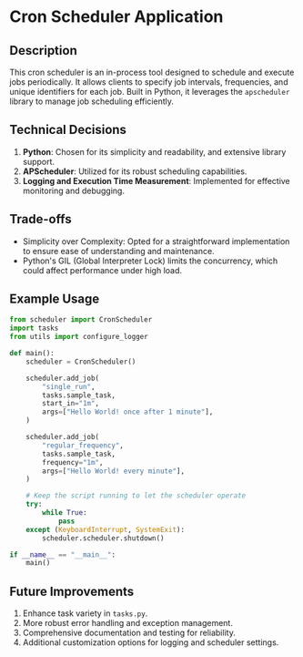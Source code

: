 # Cron Scheduler Application

## Description

This cron scheduler is an in-process tool designed to schedule and execute jobs periodically. It allows clients to specify job intervals, frequencies, and unique identifiers for each job. Built in Python, it leverages the `apscheduler` library to manage job scheduling efficiently.

## Technical Decisions

1. **Python**: Chosen for its simplicity and readability, and extensive library support.
2. **APScheduler**: Utilized for its robust scheduling capabilities.
3. **Logging and Execution Time Measurement**: Implemented for effective monitoring and debugging.

## Trade-offs

- Simplicity over Complexity: Opted for a straightforward implementation to ensure ease of understanding and maintenance.
- Python's GIL (Global Interpreter Lock) limits the concurrency, which could affect performance under high load.

## Example Usage

```python
from scheduler import CronScheduler
import tasks
from utils import configure_logger

def main():
    scheduler = CronScheduler()

    scheduler.add_job(
        "single_run",
        tasks.sample_task,
        start_in="1m",
        args=["Hello World! once after 1 minute"],
    )

    scheduler.add_job(
        "regular_frequency",
        tasks.sample_task,
        frequency="1m",
        args=["Hello World! every minute"],
    )

    # Keep the script running to let the scheduler operate
    try:
        while True:
            pass
    except (KeyboardInterrupt, SystemExit):
        scheduler.scheduler.shutdown()

if __name__ == "__main__":
    main()
```

## Future Improvements

1. Enhance task variety in `tasks.py`.
2. More robust error handling and exception management.
3. Comprehensive documentation and testing for reliability.
4. Additional customization options for logging and scheduler settings.
